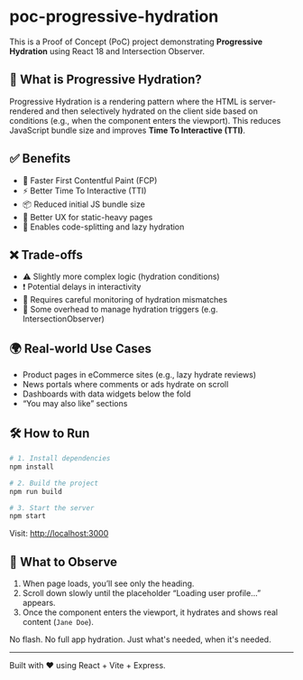 # poc-progressive-hydration

This is a Proof of Concept (PoC) project demonstrating **Progressive Hydration** using React 18 and Intersection Observer.

## 📖 What is Progressive Hydration?

Progressive Hydration is a rendering pattern where the HTML is server-rendered and then selectively hydrated on the client side based on conditions (e.g., when the component enters the viewport). This reduces JavaScript bundle size and improves **Time To Interactive (TTI)**.

## ✅ Benefits

- 🚀 Faster First Contentful Paint (FCP)
- ⚡ Better Time To Interactive (TTI)
- 📦 Reduced initial JS bundle size
- 🧠 Better UX for static-heavy pages
- 🧩 Enables code-splitting and lazy hydration

## ❌ Trade-offs

- ⚠ Slightly more complex logic (hydration conditions)
- ❗ Potential delays in interactivity
- 👀 Requires careful monitoring of hydration mismatches
- 🔧 Some overhead to manage hydration triggers (e.g. IntersectionObserver)

## 🌍 Real-world Use Cases

- Product pages in eCommerce sites (e.g., lazy hydrate reviews)
- News portals where comments or ads hydrate on scroll
- Dashboards with data widgets below the fold
- “You may also like” sections

## 🛠 How to Run

```bash
# 1. Install dependencies
npm install

# 2. Build the project
npm run build

# 3. Start the server
npm start
```

Visit: [http://localhost:3000](http://localhost:3000)

## 👀 What to Observe

1. When page loads, you’ll see only the heading.
2. Scroll down slowly until the placeholder “Loading user profile...” appears.
3. Once the component enters the viewport, it hydrates and shows real content (`Jane Doe`).

No flash. No full app hydration. Just what's needed, when it's needed.

---
Built with ❤️ using React + Vite + Express.
